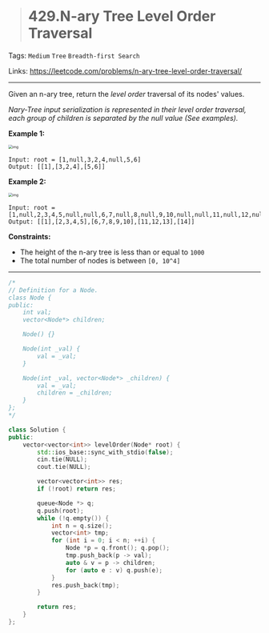 > # 429.N-ary Tree Level Order Traversal

Tags: `Medium` `Tree` `Breadth-first Search`

Links: https://leetcode.com/problems/n-ary-tree-level-order-traversal/

------

Given an n-ary tree, return the *level order* traversal of its nodes' values.

*Nary-Tree input serialization is represented in their level order traversal, each group of children is separated by the null value (See examples).*

**Example 1:**

<img src="https://assets.leetcode.com/uploads/2018/10/12/narytreeexample.png" alt="img" style="zoom:50%;" />

```
Input: root = [1,null,3,2,4,null,5,6]
Output: [[1],[3,2,4],[5,6]]
```

**Example 2:**

<img src="https://assets.leetcode.com/uploads/2019/11/08/sample_4_964.png" alt="img" style="zoom:50%;" />

```
Input: root = [1,null,2,3,4,5,null,null,6,7,null,8,null,9,10,null,null,11,null,12,null,13,null,null,14]
Output: [[1],[2,3,4,5],[6,7,8,9,10],[11,12,13],[14]]
```

**Constraints:**

- The height of the n-ary tree is less than or equal to `1000`
- The total number of nodes is between `[0, 10^4]`

------

```c++
/*
// Definition for a Node.
class Node {
public:
    int val;
    vector<Node*> children;

    Node() {}

    Node(int _val) {
        val = _val;
    }

    Node(int _val, vector<Node*> _children) {
        val = _val;
        children = _children;
    }
};
*/

class Solution {
public:
    vector<vector<int>> levelOrder(Node* root) {
        std::ios_base::sync_with_stdio(false);
        cin.tie(NULL);
        cout.tie(NULL);

        vector<vector<int>> res;
        if (!root) return res;

        queue<Node *> q;
        q.push(root);
        while (!q.empty()) {
            int n = q.size();
            vector<int> tmp;
            for (int i = 0; i < n; ++i) {
                Node *p = q.front(); q.pop();
                tmp.push_back(p -> val);
                auto & v = p -> children;
                for (auto e : v) q.push(e);
            }
            res.push_back(tmp);
        }

        return res;
    }
};
```

